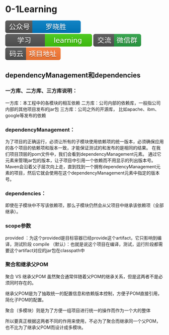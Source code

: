 # 0-1Learning

![alt text](../../static/common/svg/luoxiaosheng.svg "公众号")
![alt text](../../static/common/svg/luoxiaosheng_learning.svg "学习")
![alt text](../../static/common/svg/luoxiaosheng_wechat.svg "微信")
![alt text](../../static/common/svg/luoxiaosheng_gitee.svg "码云")

## dependencyManagement和dependencies

### 一方库、二方库、三方库说明：

一方库：本工程中的各模块的相互依赖
二方库：公司内部的依赖库，一般指公司内部的其他项目发布的jar包
三方库：公司之外的开源库， 比如apache、ibm、google等发布的依赖

### dependencyManagement：
为了项目的正确运行，必须让所有的子模块使用依赖项的统一版本，必须确保应用的各个项目的依赖项和版本一致，才能保证测试的和发布的是相同的结果。
在我们项目顶层的pom文件中，我们会看到dependencyManagement元素。
通过它元素来管理jar包的版本，让子项目中引用一个依赖而不用显示的列出版本号。
Maven会沿着父子层次向上走，直到找到一个拥有dependencyManagement元素的项目，然后它就会使用在这个dependencyManagement元素中指定的版本号。


### dependencies：
即使在子模块中不写该依赖项，那么子模块仍然会从父项目中继承该依赖项（全部继承）。


### scope参数
<scope>provided</scope> ：为这个provided是目标容器已经provide这个artifact，它只影响到编译，测试阶段
<scope>compile</scope> （默认）：也就是说这个项目在编译，测试，运行阶段都需要这个artifact对应的jar包在classpath中


### 聚合和继承父POM
聚合 VS 继承父POM
虽然聚合通常伴随着父POM的继承关系，但是这两者不是必须同时存在的。

继承父POM是为了抽取统一的配置信息和依赖版本控制，方便子POM直接引用，简化子POM的配置。

聚合（多模块）则是为了方便一组项目进行统一的操作而作为一个大的整体

所以要真正根据这两者不同的作用来使用，不必为了聚合而继承同一个父POM，也不比为了继承父POM而设计成多模块。



